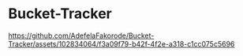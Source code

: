 # Bucket-Tracker

https://github.com/AdefelaFakorode/Bucket-Tracker/assets/102834064/f3a09f79-b42f-4f2e-a318-c1cc075c5696


